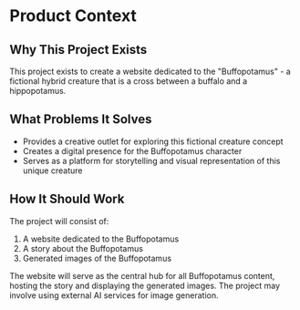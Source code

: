 # Product Context

## Why This Project Exists
This project exists to create a website dedicated to the "Buffopotamus" - a fictional hybrid creature that is a cross between a buffalo and a hippopotamus.

## What Problems It Solves
- Provides a creative outlet for exploring this fictional creature concept
- Creates a digital presence for the Buffopotamus character
- Serves as a platform for storytelling and visual representation of this unique creature

## How It Should Work
The project will consist of:
1. A website dedicated to the Buffopotamus
2. A story about the Buffopotamus
3. Generated images of the Buffopotamus

The website will serve as the central hub for all Buffopotamus content, hosting the story and displaying the generated images. The project may involve using external AI services for image generation.
